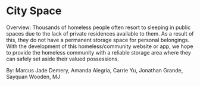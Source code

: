 # City Space

Overview: Thousands of homeless people often resort to sleeping in public spaces due to the lack of private residences available to them. As a result of this, they do not have a permanent storage space for personal belongings. With the development of this homeless/community website or app, we hope to provide the homeless community with a reliable storage area where they can safely set aside their valued possessions.

By: Marcus Jade Demery, Amanda Alegria, Carrie Yu, Jonathan Grande, Sayquan Wooden, MJ

